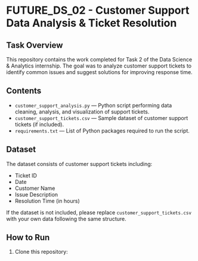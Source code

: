 # FUTURE_DS_02 - Customer Support Data Analysis & Ticket Resolution

## Task Overview
This repository contains the work completed for Task 2 of the Data Science & Analytics internship. The goal was to analyze customer support tickets to identify common issues and suggest solutions for improving response time.

## Contents
- `customer_support_analysis.py` — Python script performing data cleaning, analysis, and visualization of support tickets.
- `customer_support_tickets.csv` — Sample dataset of customer support tickets (if included).
- `requirements.txt` — List of Python packages required to run the script.
  
## Dataset
The dataset consists of customer support tickets including:
- Ticket ID
- Date
- Customer Name
- Issue Description
- Resolution Time (in hours)

If the dataset is not included, please replace `customer_support_tickets.csv` with your own data following the same structure.

## How to Run
1. Clone this repository:
